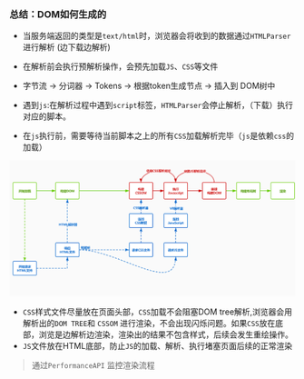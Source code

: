 ### 总结：DOM如何生成的

*   当服务端返回的类型是`text/html`时，浏览器会将收到的数据通过`HTMLParser`进行解析 (边下载边解析)

*   在解析前会执行预解析操作，会预先加载`JS`、`CSS`等文件

*   字节流 -> 分词器 -> Tokens -> 根据token生成节点 -> 插入到 DOM树中

*   遇到`js`:在解析过程中遇到`script`标签，`HTMLParser`会停止解析，（下载）执行对应的脚本。

*   在`js`执行前，需要等待当前脚本之上的所有`CSS`加载解析完毕（`js`是依赖`css`的加载）

![](./images/cssdom.png)

*   `CSS`样式文件尽量放在页面头部，`CSS`加载不会阻塞DOM tree解析,浏览器会用解析出的`DOM TREE`和 `CSSOM` 进行渲染，不会出现闪烁问题。如果`CSS`放在底部，浏览是边解析边渲染，渲染出的结果不包含样式，后续会发生重绘操作。
*   `JS`文件放在HTML底部，防止`JS`的加载、解析、执行堵塞页面后续的正常渲染

> 通过`PerformanceAPI` 监控渲染流程
